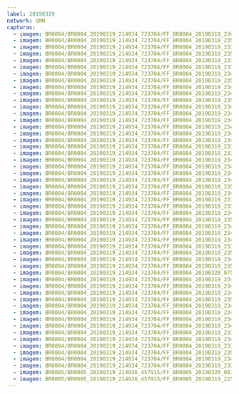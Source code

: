 ```yaml
---
label: 20190319
network: GMN
capturas:
  - imagem: BR0004/BR0004_20190319_214934_723704/FF_BR0004_20190319_234504_391_0136704.fits_maxpixel.jpg
  - imagem: BR0004/BR0004_20190319_214934_723704/FF_BR0004_20190319_235311_514_0146432.fits_maxpixel.jpg
  - imagem: BR0004/BR0004_20190319_214934_723704/FF_BR0004_20190319_233943_754_0130304.fits_maxpixel.jpg
  - imagem: BR0004/BR0004_20190319_214934_723704/FF_BR0004_20190319_235141_867_0144640.fits_maxpixel.jpg
  - imagem: BR0004/BR0004_20190319_214934_723704/FF_BR0004_20190319_233644_015_0126720.fits_maxpixel.jpg
  - imagem: BR0004/BR0004_20190319_214934_723704/FF_BR0004_20190319_233624_276_0126208.fits_maxpixel.jpg
  - imagem: BR0004/BR0004_20190319_214934_723704/FF_BR0004_20190319_234451_584_0136448.fits_maxpixel.jpg
  - imagem: BR0004/BR0004_20190319_214934_723704/FF_BR0004_20190319_235258_705_0146176.fits_maxpixel.jpg
  - imagem: BR0004/BR0004_20190319_214934_723704/FF_BR0004_20190319_234907_931_0141568.fits_maxpixel.jpg
  - imagem: BR0004/BR0004_20190319_214934_723704/FF_BR0004_20190319_234400_345_0135424.fits_maxpixel.jpg
  - imagem: BR0004/BR0004_20190319_214934_723704/FF_BR0004_20190319_235207_478_0145152.fits_maxpixel.jpg
  - imagem: BR0004/BR0004_20190319_214934_723704/FF_BR0004_20190319_234855_102_0141312.fits_maxpixel.jpg
  - imagem: BR0004/BR0004_20190319_214934_723704/FF_BR0004_20190319_234933_558_0142080.fits_maxpixel.jpg
  - imagem: BR0004/BR0004_20190319_214934_723704/FF_BR0004_20190319_234829_450_0140800.fits_maxpixel.jpg
  - imagem: BR0004/BR0004_20190319_214934_723704/FF_BR0004_20190319_234022_447_0131072.fits_maxpixel.jpg
  - imagem: BR0004/BR0004_20190319_214934_723704/FF_BR0004_20190319_234347_639_0135168.fits_maxpixel.jpg
  - imagem: BR0004/BR0004_20190319_214934_723704/FF_BR0004_20190319_234413_172_0135680.fits_maxpixel.jpg
  - imagem: BR0004/BR0004_20190319_214934_723704/FF_BR0004_20190319_233956_558_0130560.fits_maxpixel.jpg
  - imagem: BR0004/BR0004_20190319_214934_723704/FF_BR0004_20190319_233724_665_0127488.fits_maxpixel.jpg
  - imagem: BR0004/BR0004_20190319_214934_723704/FF_BR0004_20190319_234309_211_0134400.fits_maxpixel.jpg
  - imagem: BR0004/BR0004_20190319_214934_723704/FF_BR0004_20190319_234816_655_0140544.fits_maxpixel.jpg
  - imagem: BR0004/BR0004_20190319_214934_723704/FF_BR0004_20190319_234751_032_0140032.fits_maxpixel.jpg
  - imagem: BR0004/BR0004_20190319_214934_723704/FF_BR0004_20190319_234217_883_0133376.fits_maxpixel.jpg
  - imagem: BR0004/BR0004_20190319_214934_723704/FF_BR0004_20190319_235103_435_0143872.fits_maxpixel.jpg
  - imagem: BR0004/BR0004_20190319_214934_723704/FF_BR0004_20190319_234646_886_0138752.fits_maxpixel.jpg
  - imagem: BR0004/BR0004_20190319_214934_723704/FF_BR0004_20190319_231740_650_0104192.fits_maxpixel.jpg
  - imagem: BR0004/BR0004_20190319_214934_723704/FF_BR0004_20190319_233656_837_0126976.fits_maxpixel.jpg
  - imagem: BR0004/BR0004_20190319_214934_723704/FF_BR0004_20190319_234322_062_0134656.fits_maxpixel.jpg
  - imagem: BR0004/BR0004_20190319_214934_723704/FF_BR0004_20190319_235024_793_0143104.fits_maxpixel.jpg
  - imagem: BR0004/BR0004_20190319_214934_723704/FF_BR0004_20190319_234256_403_0134144.fits_maxpixel.jpg
  - imagem: BR0004/BR0004_20190319_214934_723704/FF_BR0004_20190319_234738_213_0139776.fits_maxpixel.jpg
  - imagem: BR0004/BR0004_20190319_214934_723704/FF_BR0004_20190319_234920_702_0141824.fits_maxpixel.jpg
  - imagem: BR0004/BR0004_20190319_214934_723704/FF_BR0004_20190319_233709_637_0127232.fits_maxpixel.jpg
  - imagem: BR0004/BR0004_20190319_214934_723704/FF_BR0004_20190319_235154_674_0144896.fits_maxpixel.jpg
  - imagem: BR0004/BR0004_20190319_214934_723704/FF_BR0004_20190319_234946_364_0142336.fits_maxpixel.jpg
  - imagem: BR0004/BR0004_20190319_214934_723704/FF_BR0004_20190319_235116_227_0144128.fits_maxpixel.jpg
  - imagem: BR0004/BR0004_20190319_214934_723704/FF_BR0004_20190320_075841_587_0728064.fits_maxpixel.jpg
  - imagem: BR0004/BR0004_20190319_214934_723704/FF_BR0004_20190319_234959_176_0142592.fits_maxpixel.jpg
  - imagem: BR0004/BR0004_20190319_214934_723704/FF_BR0004_20190319_234243_591_0133888.fits_maxpixel.jpg
  - imagem: BR0004/BR0004_20190319_214934_723704/FF_BR0004_20190319_234803_833_0140288.fits_maxpixel.jpg
  - imagem: BR0004/BR0004_20190319_214934_723704/FF_BR0004_20190319_235037_598_0143360.fits_maxpixel.jpg
  - imagem: BR0004/BR0004_20190319_214934_723704/FF_BR0004_20190319_234100_882_0131840.fits_maxpixel.jpg
  - imagem: BR0004/BR0004_20190319_214934_723704/FF_BR0004_20190319_234659_787_0139008.fits_maxpixel.jpg
  - imagem: BR0004/BR0004_20190319_214934_723704/FF_BR0004_20190319_234009_366_0130816.fits_maxpixel.jpg
  - imagem: BR0004/BR0004_20190319_214934_723704/FF_BR0004_20190319_234126_496_0132352.fits_maxpixel.jpg
  - imagem: BR0004/BR0004_20190319_214934_723704/FF_BR0004_20190319_233615_305_0125952.fits_maxpixel.jpg
  - imagem: BR0004/BR0004_20190319_214934_723704/FF_BR0004_20190319_234842_274_0141056.fits_maxpixel.jpg
  - imagem: BR0004/BR0004_20190319_214934_723704/FF_BR0004_20190319_233632_930_0126464.fits_maxpixel.jpg
  - imagem: BR0004/BR0004_20190319_214934_723704/FF_BR0004_20190319_235050_614_0143616.fits_maxpixel.jpg
  - imagem: BR0004/BR0004_20190319_214934_723704/FF_BR0004_20190319_234634_074_0138496.fits_maxpixel.jpg
  - imagem: BR0004/BR0004_20190319_214934_723704/FF_BR0004_20190319_233918_134_0129792.fits_maxpixel.jpg
  - imagem: BR0005/BR0005_20190319_214936_457915/FF_BR0005_20190320_081529_233_0747264.fits_maxpixel.jpg
  - imagem: BR0005/BR0005_20190319_214936_457915/FF_BR0005_20190319_225909_447_0081152.fits_maxpixel.jpg
---
```

